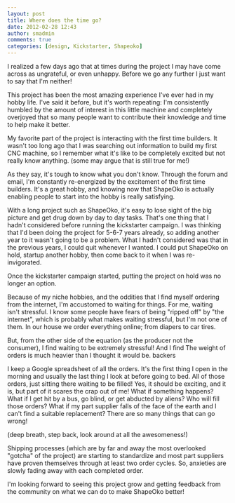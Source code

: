 ```yaml
---
layout: post
title: Where does the time go?
date: 2012-02-28 12:43
author: smadmin
comments: true
categories: [design, Kickstarter, Shapeoko]
---
```

I realized a few days ago that at times during the project I may have come across as ungrateful, or even unhappy. Before we go any further I just want to say that I'm neither!

This project has been the most amazing experience I've ever had in my hobby life. I've said it before, but it's worth repeating: I'm consistently humbled by the amount of interest in this little machine and completely overjoyed that so many people want to contribute their knowledge and time to help make it better. 

My favorite part of the project is interacting with the first time builders. It wasn't too long ago that I was searching out information to build my first CNC machine, so I remember what it's like to be completely excited but not really know anything. (some may argue that is still true for me!)

As they say, it's tough to know what you don't know. Through the forum and email, I'm constantly re-energized by the excitement of the first time builders. It's a great hobby, and knowing now that ShapeOko is actually enabling people to start into the hobby is really satisfying.

With a long project such as ShapeOko, it's easy to lose sight of the big picture and get drug down by day to day tasks. That's one thing that I hadn't considered before running the kickstarter campaign. I was thinking that I'd been doing the project for 5-6-7 years already, so adding another year to it wasn't going to be a problem. What I hadn't considered was that in the previous years, I could quit whenever I wanted. I could put ShapeOko on hold, startup another hobby, then come back to it when I was re-invigorated. 

Once the kickstarter campaign started, putting the project on hold was no longer an option.

Because of my niche hobbies, and the oddities that I find myself ordering from the internet, I'm accustomed to waiting for things. For me, waiting isn't stressful. I know some people have fears of being "ripped off" by "the internet", which is probably what makes waiting stressful, but I'm not one of them. In our house we order everything online; from diapers to car tires. 

But, from the other side of the equation (as the producer not the consumer), I find waiting to be extremely stressful! And I find The weight of orders is much heavier than I thought it would be. backers 

I keep a Google spreadsheet of all the orders. It's the first thing I open in the morning and usually the last thing I look at before going to bed. All of those orders, just sitting there waiting to be filled! Yes, it should be exciting, and it is, but part of it scares the crap out of me! What if something happens? What if I get hit by a bus, go blind, or get abducted by aliens? Who will fill those orders? What if my part supplier falls of the face of the earth and I can't find a suitable replacement?  There are so many things that can go wrong!

(deep breath, step back, look around at all the awesomeness!)

Shipping processes (which are by far and away the most overlooked "gotcha" of the project) are starting to standardize and most part suppliers have proven themselves through at least two order cycles. So, anxieties are slowly fading away with each completed order. 

I'm looking forward to seeing this project grow and getting feedback from the community on what we can do to make ShapeOko better!
